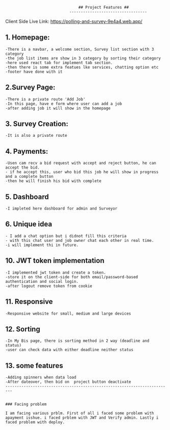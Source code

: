                                     ## Project Features ##
                                ----------------------------------

Client Side Live Link: https://polling-and-survey-9e4a4.web.app/

## 1. Homepage:
    -There is a navbar, a welcome section, Survey list section with 3 category
    -the job list items are show in 3 category by sorting their category
    -here used react tab for implement tab section.
    -then there is some extra featues lke services, chatting option etc
    -footer have done with it
## 2.Survey Page:
    -There is a private route 'Add Job'
    -In this page, have e form where user can add a job
    -after adding job it will show in the homepage
## 3. Survey Creation:
    -It is also a private route
## 4. Payments:
    -Usen cam recv a bid request with accept and reject button, he can accept the bid.
    - if he accept this, user who bid this job he will show in progress and a complete button
    -then he will finish his bid with complete

## 5. Dashboard
    -I impleted here dashboard for admin and Surveyor
## 6. Unique idea
    - I add a chat option but i didnot fill this criteria
    - with this chat user and job owner chat each other in real time.
    -i will implement thi in future.
## 10. JWT token implementation
    -I implemented jwt token and create a token.
    -store it on the client-side for both email/password-based authentication and social login.
    -after logout remove token from cookie
## 11. Responsive
    -Responsive website for small, medium and large devices
## 12. Sorting
    -In My Bis page, there is sorting method in 2 way (deadline and status)
    -user can check data with either deadline neither status
## 13. some features
    -Adding spinners when data load
    -After dateover, then bid on  project button deactivate
    -------------------------------------------------------------------------


    ### Facing problem

    I am facing various prblm. First of all i faced some problem with apayment isshue. i faced prblem with JWT and Verify admin. Lastly i faced problem with deploy.